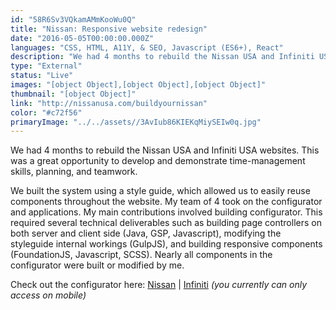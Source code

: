 ```yaml
---
id: "58R6Sv3VQkamAMmKooWu0Q"
title: "Nissan: Responsive website redesign"
date: "2016-05-05T00:00:00.000Z"
languages: "CSS, HTML, A11Y, & SEO, Javascript (ES6+), React"
description: "We had 4 months to rebuild the Nissan USA and Infiniti USA websites. This was a great opportunity to develop and demonstrate time-management skills, planning, and teamwork."
type: "External"
status: "Live"
images: "[object Object],[object Object],[object Object]"
thumbnail: "[object Object]"
link: "http://nissanusa.com/buildyournissan"
color: "#c72f56"
primaryImage: "../../assets//3AvIub86KIEKqMiySEIw0q.jpg"
---
```

We had 4 months to rebuild the Nissan USA and Infiniti USA websites. This was a great opportunity to develop and demonstrate time-management skills, planning, and teamwork.

We built the system using a style guide, which allowed us to easily reuse components throughout the website. My team of 4 took on the configurator and applications. My main contributions involved building configurator. This required several technical deliverables such as building page controllers on both server and client side (Java, GSP, Javascript), modifying the styleguide internal workings (GulpJS), and building responsive components (FoundationJS, Javascript, SCSS). Nearly all components in the configurator were built or modified by me.

Check out the configurator here: [Nissan](http://nissanusa.com/buildyournissan/) | [Infiniti](http://infinitiusa.com/buildyourinfiniti) *(you currently can only access on mobile)*
